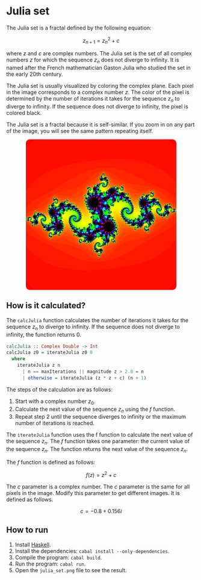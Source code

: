 # Julia set

The Julia set is a fractal defined by the following equation:

```math
z_{n+1} = z_n^2 + c
```

where $z$ and $c$ are complex numbers. The Julia set is the set of all complex
numbers $z$ for which the sequence $z_n$ does not diverge to infinity. It is
named after the French mathematician Gaston Julia who studied the set in the
early 20th century.

The Julia set is usually visualized by coloring the complex plane. Each pixel in
the image corresponds to a complex number $z$. The color of the pixel is
determined by the number of iterations it takes for the sequence $z_n$ to
diverge to infinity. If the sequence does not diverge to infinity, the pixel is
colored black.

The Julia set is a fractal because it is self-similar. If you zoom in on any
part of the image, you will see the same pattern repeating itself.

<p align="center">
  <img src="./julia_set.png" height="400px" style="display: block; margin: 0 auto; border-radius: 10px;">
</p>

## How is it calculated?

The `calcJulia` function calculates the number of iterations it takes for the
sequence $z_n$ to diverge to infinity. If the sequence does not diverge to
infinity, the function returns $0$.

```haskell
calcJulia :: Complex Double -> Int
calcJulia z0 = iterateJulia z0 0
  where
    iterateJulia z n
      | n == maxIterations || magnitude z > 2.0 = n
      | otherwise = iterateJulia (z * z + c) (n + 1)
```

The steps of the calculation are as follows:

1. Start with a complex number $z_0$.
2. Calculate the next value of the sequence $z_n$ using the $f$ function.
3. Repeat step 2 until the sequence diverges to infinity or the maximum number
   of iterations is reached.

The `iterateJulia` function uses the f function to calculate the next value of the
sequence $z_n$. The $f$ function takes one parameter: the current value of the
sequence $z_n$. The function returns the next value of the sequence $z_n$.

The $f$ function is defined as follows:

```math
f(z) = z^2 + c
```

The $c$ parameter is a complex number. The $c$ parameter is the same for all
pixels in the image. Modify this parameter to get different images. It is
defined as follows.

```math
c = -0.8 + 0.156i
```

## How to run

1. Install [Haskell](https://www.haskell.org/downloads).
2. Install the dependencies: `cabal install --only-dependencies`.
3. Compile the program: `cabal build`.
4. Run the program: `cabal run`.
5. Open the `julia_set.png` file to see the result.

